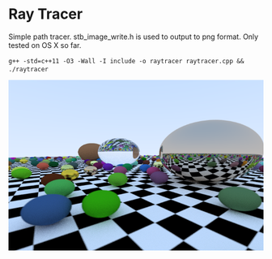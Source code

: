 
Ray Tracer
==========

Simple path tracer. stb_image_write.h is used to output to png format. Only tested on OS X so far.

```
g++ -std=c++11 -O3 -Wall -I include -o raytracer raytracer.cpp && ./raytracer
```


![alt text](/images/checkerboard.png)
